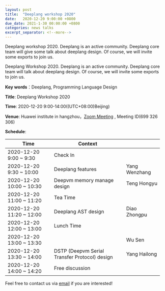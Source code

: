 ```yaml
---
layout: post
title:  "Deeplang workshop 2020"
date:   2020-12-20 9:00:00 +0800
due_date: 2021-1-30 00:00:00 +0800
categories: news talks
excerpt_separator: <!--more-->
---
```


Deeplang workshop 2020. Deeplang is an active community. Deeplang core team will give some talk about deeplang design. Of course, we will invite some exports to join us. 

<!--more-->

Deeplang Workshop 2020. Deeplang is an active community. Deeplang core team will talk about deeplang design. Of course, we will invite some exports to join us. 

**Key words**：Deeplang,  Programming Language Design

**Title**: Deeplang Workshop 2020

**Time**: 2020-12-20 9:00-14:00((UTC+08:00)Beijing) 

**Venue**: Huawei  institute in hangzhou，[Zoom Meeting](https://welink-meeting.zoom.us/j/699326306) , Meeting ID(699 326 306)  

**Schedule**:

| Time                     | Context                                       |               |
| ------------------------ | --------------------------------------------- | ------------- |
| 2020-12-20 9:00 ~ 9:30   | Check In                                      |               |
| 2020-12-20 9:30 ~ 10:00  | Deeplang features                             | Yang Wenzhang |
| 2020-12-20 10:00 ~ 10:30 | Deepvm memory manage design                   | Teng Hongyu   |
| 2020-12-20 11:00 ~ 11:20 | Tea Time                                      |               |
| 2020-12-20 11:20 ~ 12:00 | Deeplang AST design                           | Diao Zhongpu  |
| 2020-12-20 12:00 ~ 13:00 | Lunch Time                                    |               |
| 2020-12-20 13:00 ~ 13:30 |                                               | Wu Sen        |
| 2020-12-20 13:30 ~ 14:00 | DSTP (Deepvm Serial Transfer Protocol) design | Yang Hailong  |
| 2020-12-20 14:00 ~ 14:20 | Free discussion                               |               |








Feel free to contact us via [email](mailto:swubear@163.com) if you are interested!

